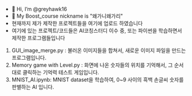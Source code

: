 - 👋 Hi, I’m @greyhawk16
- 👀 My Boost_course nickname is "왜가니왜가리"
- 현재까지 제가 제작한 프로젝트들을 여기에 업로드 하였습니다
- 여기에 있는 프로젝트/코드들은 AI코칭스터디 이수 중, 또는 파이썬을 학습하면서 제작한 프로그램들입니다


1. GUI_image_merge.py : 불러온 이미지들을 합쳐서, 새로운 이미지 파일을 만드는 프로그램입니다.
2. Memory game with Level.py : 화면에 나온 숫자들의 위치를 기억해서, 그 순서대로 클릭하는 기억력 테스트 게임입니다.
3. MNIST_AI.ipynb: MNIST dataset을 학습하여, 0~9 사이의 흑백 손글씨 숫자를 판별하는 AI 입니다.



<!---
greyhawk16/greyhawk16 is a ✨ special ✨ repository because its `README.md` (this file) appears on your GitHub profile.
You can click the Preview link to take a look at your changes.
--->

